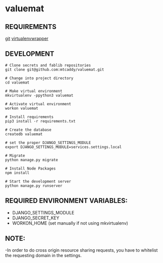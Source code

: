 # valuemat

## REQUIREMENTS

[git](http://git-scm.com)
[virtualenvwrapper](http://virtualenvwrapper.readthedocs.org/en/latest/install.html)


## DEVELOPMENT

    # Clone secrets and fablib repositories
    git clone git@github.com:mtcaddy/valuemat.git

    # Change into project directory
    cd valuemat

    # Make virtual environment
    mkvirtualenv -ppython3 valuemat

    # Activate virtual environment
    workon valuemat

    # Install requirements
    pip3 install -r requirements.txt
    
    # Create the database
    createdb valuemat
    
    # set the proper DJANGO_SETTINGS_MODULE
    export DJANGO_SETTINGS_MODULE=services.settings.local
    
    # Migrate
    python manage.py migrate
    
    # Install Node Packages
    npm install
    
    # Start the development server
    python manage.py runserver


## REQUIRED ENVIRONMENT VARIABLES:

- DJANGO_SETTINGS_MODULE
- DJANGO_SECRET_KEY
- WORKON_HOME (set manually if not using mkvirtualenv)

## NOTE:
-In order to do cross origin resource sharing requests, you have to whitelist the requesting domain in the settings.

